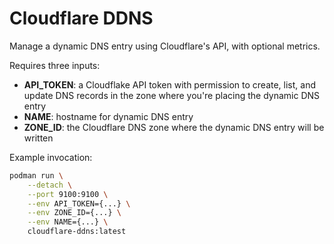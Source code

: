 # Cloudflare DDNS

Manage a dynamic DNS entry using Cloudflare's API, with optional metrics.

Requires three inputs:

* **API_TOKEN**: a Cloudflake API token with permission to create, list, and update DNS records in the zone where you're placing the dynamic DNS entry
* **NAME**: hostname for dynamic DNS entry
* **ZONE_ID**: the Cloudflare DNS zone where the dynamic DNS entry will be written

Example invocation:

```sh
podman run \
    --detach \
    --port 9100:9100 \
    --env API_TOKEN={...} \
    --env ZONE_ID={...} \
    --env NAME={...} \
    cloudflare-ddns:latest
```
